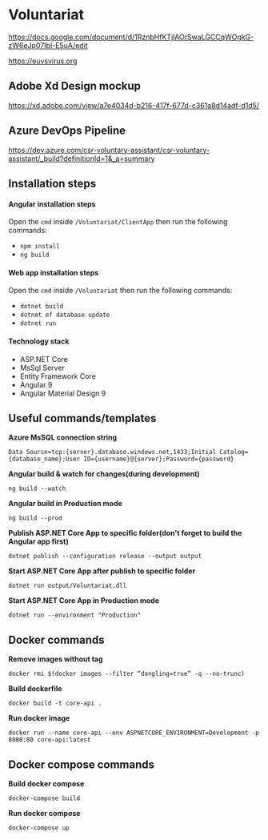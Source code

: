 # Voluntariat

https://docs.google.com/document/d/1RznbHfKTjlAOrSwaLGCCqWOgkG-zW6eJp07IbI-E5uA/edit


https://euvsvirus.org

## Adobe Xd Design mockup

https://xd.adobe.com/view/a7e4034d-b216-417f-677d-c361a8d14adf-d1d5/

## Azure DevOps Pipeline

https://dev.azure.com/csr-voluntary-assistant/csr-voluntary-assistant/_build?definitionId=1&_a=summary

## Installation steps

#### Angular installation steps
Open the `cmd` inside `/Voluntariat/ClientApp` then run the following commands:
* `npm install`
* `ng build`

#### Web app installation steps
Open the `cmd` inside `/Voluntariat` then run the following commands:
 * `dotnet build`
 * `dotnet ef database update`
 * `dotnet run`

#### Technology stack
 * ASP.NET Core
 * MsSql Server
 * Entity Framework Core
 * Angular 9
 * Angular Material Design 9
 
 
## Useful commands/templates
 
**Azure MsSQL connection string**

`Data Source=tcp:{server}.database.windows.net,1433;Initial Catalog={database_name};User ID={username}@{server};Password={password}`

**Angular build & watch for changes(during development)**

`ng build --watch`

**Angular build in Production mode**

`ng build --prod`

**Publish ASP.NET Core App to specific folder(don't forget to build the Angular app first)**

`dotnet publish --configuration release --output output`

**Start ASP.NET Core App after publish to specific folder**

`dotnet run output/Voluntariat.dll`

**Start ASP.NET Core App in Production mode**

`dotnet run --environment "Production"`

## Docker commands

**Remove images without tag**

``docker rmi $(docker images --filter “dangling=true” -q --no-trunc)``

**Build dockerfile**

``docker build -t core-api .``

**Run docker image**

``docker run --name core-api --env ASPNETCORE_ENVIRONMENT=Development -p 8080:80 core-api:latest``

## Docker compose commands
**Build docker compose**

``docker-compose build``

**Run docker compose**

``docker-compose up``
